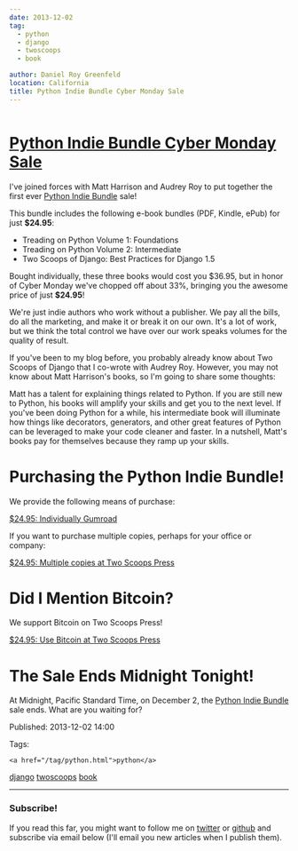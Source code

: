 ```yaml
---
date: 2013-12-02
tag: 
  - python
  - django
  - twoscoops
  - book

author: Daniel Roy Greenfeld
location: California
title: Python Indie Bundle Cyber Monday Sale
---
```

<div class="twelve wide column">

<h1 class="ui block header">
<div class="content">
<a href="/python-indie-bundle-cyber-monday.html">Python Indie Bundle Cyber Monday Sale</a>
</div>
</h1>
<p>I've joined forces with Matt Harrison and Audrey Roy to put together
the first ever <a href="http://www.pythonindiebundle.com" target="_blank">Python Indie Bundle</a>
sale!</p>
<p>This bundle includes the following e-book bundles (PDF, Kindle, ePub)
for just <strong>$24.95</strong>:</p>
<ul>
<li>Treading on Python Volume 1: Foundations</li>
<li>Treading on Python Volume 2: Intermediate</li>
<li>Two Scoops of Django: Best Practices for Django 1.5</li>
</ul>
<p>Bought individually, these three books would cost you $36.95, but in
honor of Cyber Monday we've chopped off about 33%, bringing you the
awesome price of just <strong>$24.95</strong>!</p>
<p>We're just indie authors who work without a publisher. We pay all the
bills, do all the marketing, and make it or break it on our own. It's a
lot of work, but we think the total control we have over our work speaks
volumes for the quality of result.</p>
<p>If you've been to my blog before, you probably already know about Two
Scoops of Django that I co-wrote with Audrey Roy. However, you may not
know about Matt Harrison's books, so I'm going to share some thoughts:</p>
<p>Matt has a talent for explaining things related to Python. If you are
still new to Python, his books will amplify your skills and get you to
the next level. If you've been doing Python for a while, his
intermediate book will illuminate how things like decorators,
generators, and other great features of Python can be leveraged to make
your code cleaner and faster. In a nutshell, Matt's books pay for
themselves because they ramp up your skills.</p>
<h1 id="purchasing-the-python-indie-bundle">Purchasing the Python Indie Bundle!</h1>
<p>We provide the following means of purchase:</p>
<p>
<a class="btn btn-danger" href="https://gumroad.com/l/python-indie-bundle/cyber-monday-2013" style="" target="_blank">$24.95: Individually Gumroad</a>
</p>
<p>If you want to purchase multiple copies, perhaps for your office or
company:</p>
<p>
<a class="btn btn-danger" href="http://twoscoopspress.org/products/python-indie-bundle" target="_blank">$24.95: Multiple copies at Two Scoops Press</a>
</p>
<h1 id="did-i-mention-bitcoin">Did I Mention Bitcoin?</h1>
<p>We support Bitcoin on Two Scoops Press!</p>
<p>
<a class="btn btn-danger" href="http://twoscoopspress.org/products/python-indie-bundle" target="_blank">$24.95: Use Bitcoin at Two Scoops Press</a>
</p>
<h1 id="the-sale-ends-midnight-tonight">The Sale Ends Midnight Tonight!</h1>
<p>At Midnight, Pacific Standard Time, on December 2, the <a href="http://www.pythonindiebundle.com" target="_blank">Python Indie
Bundle</a> sale ends. What are you
waiting for?</p>
<p>Published: 2013-12-02 14:00</p>
<p>Tags:
  
    <a href="/tag/python.html">python</a>
<a href="/tag/django.html">django</a>
<a href="/tag/twoscoops.html">twoscoops</a>
<a href="/tag/book.html">book</a>
</p>
<hr/>
<h3 class="ui header">Subscribe!</h3>
<p>If you read this far, you might want to follow me on <a href="https://twitter.com/pydanny">twitter</a> or <a href="https://github.com/pydanny">github</a> and subscribe via email below (I'll email you new articles when I publish them).</p>
<!-- Begin MailChimp Signup Form -->
</div>
